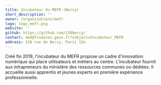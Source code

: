 ```yaml
---
title: Incubateur du MEFR (Bercy)
short_description: ''
owner: /organisations/mefr
logo: logo_mefr.png
website: ''
github: https://github.com/139bercy/
contact: amd@finances.gouv.fr?subject=Incubateur_MEFR
address: 139 rue de Bercy, Paris 12e
---
```

Créé fin 2019, l'incubateur du MEFR propose un cadre d'innovation numérique qui place utilisateurs et métiers au centre. L'incubateur fournit aux intrapreneurs du ministère des ressources communes ou dédiées. Il accueille aussi apprentis et jeunes experts en première expérience professionnelle.
